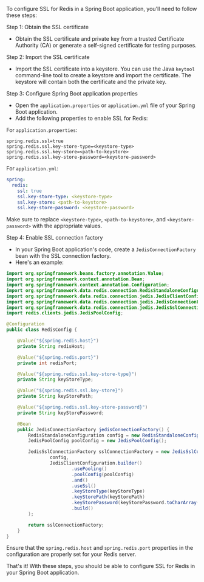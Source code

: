 To configure SSL for Redis in a Spring Boot application, you'll need to follow these steps:

Step 1: Obtain the SSL certificate
- Obtain the SSL certificate and private key from a trusted Certificate Authority (CA) or generate a self-signed certificate for testing purposes.

Step 2: Import the SSL certificate
- Import the SSL certificate into a keystore. You can use the Java `keytool` command-line tool to create a keystore and import the certificate. The keystore will contain both the certificate and the private key.

Step 3: Configure Spring Boot application properties
- Open the `application.properties` or `application.yml` file of your Spring Boot application.
- Add the following properties to enable SSL for Redis:

For `application.properties`:
```
spring.redis.ssl=true
spring.redis.ssl.key-store-type=<keystore-type>
spring.redis.ssl.key-store=<path-to-keystore>
spring.redis.ssl.key-store-password=<keystore-password>
```

For `application.yml`:
```yaml
spring:
  redis:
    ssl: true
    ssl.key-store-type: <keystore-type>
    ssl.key-store: <path-to-keystore>
    ssl.key-store-password: <keystore-password>
```

Make sure to replace `<keystore-type>`, `<path-to-keystore>`, and `<keystore-password>` with the appropriate values.

Step 4: Enable SSL connection factory
- In your Spring Boot application's code, create a `JedisConnectionFactory` bean with the SSL connection factory.
- Here's an example:

```java
import org.springframework.beans.factory.annotation.Value;
import org.springframework.context.annotation.Bean;
import org.springframework.context.annotation.Configuration;
import org.springframework.data.redis.connection.RedisStandaloneConfiguration;
import org.springframework.data.redis.connection.jedis.JedisClientConfiguration;
import org.springframework.data.redis.connection.jedis.JedisConnectionFactory;
import org.springframework.data.redis.connection.jedis.JedisSslConnectionFactory;
import redis.clients.jedis.JedisPoolConfig;

@Configuration
public class RedisConfig {

    @Value("${spring.redis.host}")
    private String redisHost;

    @Value("${spring.redis.port}")
    private int redisPort;

    @Value("${spring.redis.ssl.key-store-type}")
    private String keyStoreType;

    @Value("${spring.redis.ssl.key-store}")
    private String keyStorePath;

    @Value("${spring.redis.ssl.key-store-password}")
    private String keyStorePassword;

    @Bean
    public JedisConnectionFactory jedisConnectionFactory() {
        RedisStandaloneConfiguration config = new RedisStandaloneConfiguration(redisHost, redisPort);
        JedisPoolConfig poolConfig = new JedisPoolConfig();

        JedisSslConnectionFactory sslConnectionFactory = new JedisSslConnectionFactory(
                config,
                JedisClientConfiguration.builder()
                        .usePooling()
                        .poolConfig(poolConfig)
                        .and()
                        .useSsl()
                        .keyStoreType(keyStoreType)
                        .keyStorePath(keyStorePath)
                        .keyStorePassword(keyStorePassword.toCharArray())
                        .build()
        );

        return sslConnectionFactory;
    }
}
```

Ensure that the `spring.redis.host` and `spring.redis.port` properties in the configuration are properly set for your Redis server.

That's it! With these steps, you should be able to configure SSL for Redis in your Spring Boot application.
